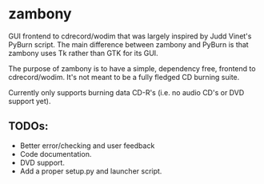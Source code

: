# zambony
GUI frontend to cdrecord/wodim that was largely inspired by Judd Vinet's PyBurn script. 
The main difference between zambony and PyBurn is that zambony uses Tk rather than GTK 
for its GUI.

The purpose of zambony is to have a simple, dependency free, frontend to cdrecord/wodim.
It's not meant to be a fully fledged CD burning suite.

Currently only supports burning data CD-R's (i.e. no audio CD's or DVD support yet).

TODOs:
------

 * Better error/checking and user feedback
 * Code documentation.
 * DVD support.
 * Add a proper setup.py and launcher script.

